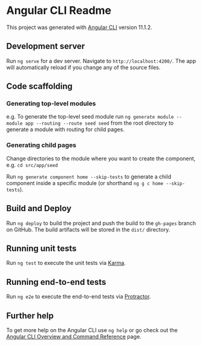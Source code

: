 # Angular CLI Readme

This project was generated with [Angular CLI](https://github.com/angular/angular-cli) version 11.1.2.

## Development server

Run `ng serve` for a dev server. Navigate to `http://localhost:4200/`. The app will automatically reload if you change any of the source files.

## Code scaffolding

### Generating top-level modules
e.g. To generate the top-level seed module run `ng generate module --module app --routing --route seed seed` from the root directory to generate a module with routing for child pages.

### Generating child pages
Change directories to the module where you want to create the component, e.g. `cd src/app/seed`

Run `ng generate component home --skip-tests` to generate a child component inside a specific module (or shorthand `ng g c home --skip-tests`).

## Build and Deploy

Run `ng deploy` to build the project and push the build to the `gh-pages` branch on GitHub. The build artifacts will be stored in the `dist/` directory.

## Running unit tests

Run `ng test` to execute the unit tests via [Karma](https://karma-runner.github.io).

## Running end-to-end tests

Run `ng e2e` to execute the end-to-end tests via [Protractor](http://www.protractortest.org/).

## Further help

To get more help on the Angular CLI use `ng help` or go check out the [Angular CLI Overview and Command Reference](https://angular.io/cli) page.

